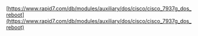 [https://www.rapid7.com/db/modules/auxiliary/dos/cisco/cisco_7937g_dos_reboot](https://www.rapid7.com/db/modules/auxiliary/dos/cisco/cisco_7937g_dos_reboot)
